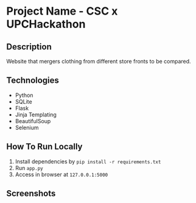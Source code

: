 # Project Name - CSC x UPCHackathon
## Description
Website that mergers clothing from different store fronts to be compared.

## Technologies
- Python
- SQLite
- Flask
- Jinja Templating
- BeautifulSoup
- Selenium

## How To Run Locally
1. Install dependencies by `pip install -r requirements.txt`
2. Run `app.py` 
3. Access in browser at `127.0.0.1:5000`

## Screenshots
